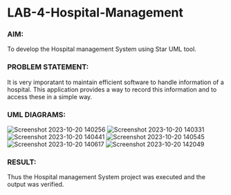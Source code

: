 # LAB-4-Hospital-Management
### AIM:
To develop the Hospital management System using Star UML tool.
### PROBLEM STATEMENT:
It is very imporatant to maintain efficient software to handle information of a hospital.
This application provides a way to record this information and to access these in a simple way.

### UML DIAGRAMS:
![Screenshot 2023-10-20 140256](https://github.com/JudeSamJ/LAB-4-Hospital-Management/assets/118989352/b6763d17-e3a5-4ce7-a76f-7d80bb3512d7)
![Screenshot 2023-10-20 140331](https://github.com/JudeSamJ/LAB-4-Hospital-Management/assets/118989352/27cab0c6-0207-435f-bcf7-0983c2b08664)
![Screenshot 2023-10-20 140441](https://github.com/JudeSamJ/LAB-4-Hospital-Management/assets/118989352/08cc14f8-5fb4-48c1-8b8a-f8751d9fa3cb)
![Screenshot 2023-10-20 140545](https://github.com/JudeSamJ/LAB-4-Hospital-Management/assets/118989352/a8448645-31c5-464a-ae6c-0aef656f9604)
![Screenshot 2023-10-20 140617](https://github.com/JudeSamJ/LAB-4-Hospital-Management/assets/118989352/7e28227b-40e2-4f7b-b42c-f0f5c9ca803e)
![Screenshot 2023-10-20 142049](https://github.com/JudeSamJ/LAB-4-Hospital-Management/assets/118989352/546692a7-c409-4945-8890-427ba1ad94bd)

### RESULT:
Thus the Hospital management System project was executed and the output was verified.
